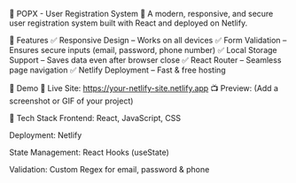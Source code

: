 🌟 POPX - User Registration System
🚀 A modern, responsive, and secure user registration system built with React and deployed on Netlify.




📌 Features
✅ Responsive Design – Works on all devices
✅ Form Validation – Ensures secure inputs (email, password, phone number)
✅ Local Storage Support – Saves data even after browser close
✅ React Router – Seamless page navigation
✅ Netlify Deployment – Fast & free hosting

📸 Demo
🔗 Live Site: https://your-netlify-site.netlify.app
📺 Preview: (Add a screenshot or GIF of your project)

🚀 Tech Stack
Frontend: React, JavaScript, CSS

Deployment: Netlify

State Management: React Hooks (useState)

Validation: Custom Regex for email, password & phone

